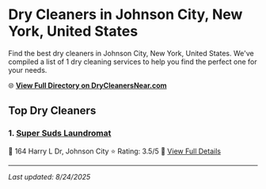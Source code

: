 # Dry Cleaners in Johnson City, New York, United States

Find the best dry cleaners in Johnson City, New York, United States. We've compiled a list of 1 dry cleaning services to help you find the perfect one for your needs.

🌐 **[View Full Directory on DryCleanersNear.com](https://drycleanersnear.com/city/US/New%20York/Johnson%20City)**

## Top Dry Cleaners

### 1. [Super Suds Laundromat](https://drycleanersnear.com/dryCleaner/6860f2eb9e55fd3072cb384b/super-suds-laundromat)
📍 164 Harry L Dr, Johnson City
⭐ Rating: 3.5/5
🔗 [View Full Details](https://drycleanersnear.com/dryCleaner/6860f2eb9e55fd3072cb384b/super-suds-laundromat)


---

*Last updated: 8/24/2025*
